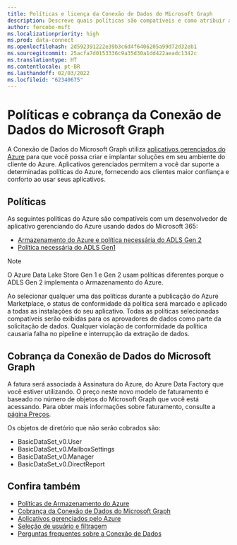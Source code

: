 ```yaml
---
title: Políticas e licença da Conexão de Dados do Microsoft Graph
description: Descreve quais políticas são compatíveis e como atribuir acesso ISV a SKUs para organizações.
author: fercobo-msft
ms.localizationpriority: high
ms.prod: data-connect
ms.openlocfilehash: 2d592391222e39b3c6d4f6406205a99d72d32eb1
ms.sourcegitcommit: 25acfa7d0153336c9a35d30a1dd422aeadc1342c
ms.translationtype: HT
ms.contentlocale: pt-BR
ms.lasthandoff: 02/03/2022
ms.locfileid: "62340675"
---
```

# <a name="microsoft-graph-data-connect-policies-and-billing"></a>Políticas e cobrança da Conexão de Dados do Microsoft Graph

A Conexão de Dados do Microsoft Graph utiliza [aplicativos gerenciados do Azure](/azure/managed-applications/overview) para que você possa criar e implantar soluções em seu ambiente do cliente do Azure. Aplicativos gerenciados permitem a você dar suporte a determinadas políticas do Azure, fornecendo aos clientes maior confiança e conforto ao usar seus aplicativos.

## <a name="policies"></a>Políticas

As seguintes políticas do Azure são compatíveis com um desenvolvedor de aplicativo gerenciando do Azure usando dados do Microsoft 365:

- [Armazenamento do Azure e política necessária do ADLS Gen 2](/azure/storage/common/policy-reference)
- [Política necessária do ADLS Gen1](/azure/data-lake-store/policy-reference)

> [!NOTE]
> O Azure Data Lake Store Gen 1 e Gen 2 usam políticas diferentes porque o ADLS Gen 2 implementa o Armazenamento do Azure.

Ao selecionar qualquer uma das políticas durante a publicação do Azure Marketplace, o status de conformidade da política será marcado e aplicado a todas as instalações do seu aplicativo. Todas as políticas selecionadas compatíveis serão exibidas para os aprovadores de dados como parte da solicitação de dados. Qualquer violação de conformidade da política causaria falha no pipeline e interrupção da extração de dados.

## <a name="billing-for-microsoft-graph-data-connect"></a>Cobrança da Conexão de Dados do Microsoft Graph

A fatura será associada à Assinatura do Azure, do Azure Data Factory que você estiver utilizando. O preço neste novo modelo de faturamento é baseado no número de objetos do Microsoft Graph que você está acessando. Para obter mais informações sobre faturamento, consulte a [página Preços](https://azure.microsoft.com/pricing/details/graph-data-connect/).

Os objetos de diretório que não serão cobrados são:

- BasicDataSet_v0.User
- BasicDataSet_v0.MailboxSettings
- BasicDataSet_v0.Manager
- BasicDataSet_v0.DirectReport

## <a name="see-also"></a>Confira também

- [Políticas de Armazenamento do Azure](/azure/storage/common/policy-reference)
- [Cobrança da Conexão de Dados do Microsoft Graph](https://azure.microsoft.com/pricing/details/graph-data-connect/)
- [Aplicativos gerenciados pelo Azure](/azure/managed-applications/overview)
- [Seleção de usuário e filtragem](data-connect-filtering.md)
- [Perguntas frequentes sobre a Conexão de Dados](data-connect-faq.md)
